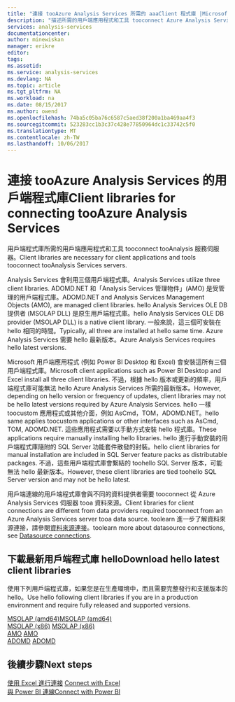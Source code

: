 ```yaml
---
title: "連接 tooAzure Analysis Services 所需的 aaaClient 程式庫 |Microsoft 文件"
description: "描述所需的用戶端應用程式和工具 tooconnect Azure Analysis Services 的用戶端程式庫"
services: analysis-services
documentationcenter: 
author: minewiskan
manager: erikre
editor: 
tags: 
ms.assetid: 
ms.service: analysis-services
ms.devlang: NA
ms.topic: article
ms.tgt_pltfrm: NA
ms.workload: na
ms.date: 08/15/2017
ms.author: owend
ms.openlocfilehash: 74ba5c05ba76c6587c5aed38f200a1ba469aa4f3
ms.sourcegitcommit: 523283cc1b3c37c428e77850964dc1c33742c5f0
ms.translationtype: MT
ms.contentlocale: zh-TW
ms.lasthandoff: 10/06/2017
---
```

# <a name="client-libraries-for-connecting-tooazure-analysis-services"></a><span data-ttu-id="5c42f-103">連接 tooAzure Analysis Services 的用戶端程式庫</span><span class="sxs-lookup"><span data-stu-id="5c42f-103">Client libraries for connecting tooAzure Analysis Services</span></span>

<span data-ttu-id="5c42f-104">用戶端程式庫所需的用戶端應用程式和工具 tooconnect tooAnalysis 服務伺服器。</span><span class="sxs-lookup"><span data-stu-id="5c42f-104">Client libraries are necessary for client applications and tools tooconnect tooAnalysis Services servers.</span></span> 

<span data-ttu-id="5c42f-105">Analysis Services 會利用三個用戶端程式庫。</span><span class="sxs-lookup"><span data-stu-id="5c42f-105">Analysis Services utilize three client libraries.</span></span> <span data-ttu-id="5c42f-106">ADOMD.NET 和「Analysis Services 管理物件」(AMO) 是受管理的用戶端程式庫。</span><span class="sxs-lookup"><span data-stu-id="5c42f-106">ADOMD.NET and Analysis Services Management Objects (AMO), are managed client libraries.</span></span> <span data-ttu-id="5c42f-107">hello Analysis Services OLE DB 提供者 (MSOLAP DLL) 是原生用戶端程式庫。</span><span class="sxs-lookup"><span data-stu-id="5c42f-107">hello Analysis Services OLE DB provider (MSOLAP DLL) is a native client library.</span></span> <span data-ttu-id="5c42f-108">一般來說，這三個可安裝在 hello 相同的時間。</span><span class="sxs-lookup"><span data-stu-id="5c42f-108">Typically, all three are installed at hello same time.</span></span> <span data-ttu-id="5c42f-109">Azure Analysis Services 需要 hello 最新版本。</span><span class="sxs-lookup"><span data-stu-id="5c42f-109">Azure Analysis Services requires hello latest versions.</span></span> 

<span data-ttu-id="5c42f-110">Microsoft 用戶端應用程式 (例如 Power BI Desktop 和 Excel) 會安裝這所有三個用戶端程式庫。</span><span class="sxs-lookup"><span data-stu-id="5c42f-110">Microsoft client applications such as Power BI Desktop and Excel install all three client libraries.</span></span> <span data-ttu-id="5c42f-111">不過，根據 hello 版本或更新的頻率，用戶端程式庫可能無法 hello Azure Analysis Services 所需的最新版本。</span><span class="sxs-lookup"><span data-stu-id="5c42f-111">However, depending on hello version or frequency of updates, client libraries may not be hello latest versions required by Azure Analysis Services.</span></span> <span data-ttu-id="5c42f-112">hello 一樣 toocustom 應用程式或其他介面，例如 AsCmd，TOM，ADOMD.NET。</span><span class="sxs-lookup"><span data-stu-id="5c42f-112">hello same applies toocustom applications or other interfaces such as AsCmd, TOM, ADOMD.NET.</span></span> <span data-ttu-id="5c42f-113">這些應用程式需要以手動方式安裝 hello 程式庫。</span><span class="sxs-lookup"><span data-stu-id="5c42f-113">These applications require manually installing hello libraries.</span></span> <span data-ttu-id="5c42f-114">hello 進行手動安裝的用戶端程式庫隨附的 SQL Server 功能套件散發的封裝。</span><span class="sxs-lookup"><span data-stu-id="5c42f-114">hello client libraries for manual installation are included in SQL Server feature packs as distributable packages.</span></span> <span data-ttu-id="5c42f-115">不過，這些用戶端程式庫會繫結的 toohello SQL Server 版本，可能無法 hello 最新版本。</span><span class="sxs-lookup"><span data-stu-id="5c42f-115">However, these client libraries are tied toohello SQL Server version and may not be hello latest.</span></span>  

<span data-ttu-id="5c42f-116">用戶端連線的用戶端程式庫會與不同的資料提供者需要 tooconnect 從 Azure Analysis Services 伺服器 tooa 資料來源。</span><span class="sxs-lookup"><span data-stu-id="5c42f-116">Client libraries for client connections are different from data providers required tooconnect from an Azure Analysis Services server tooa data source.</span></span> <span data-ttu-id="5c42f-117">toolearn 進一步了解資料來源連接，請參閱[資料來源連接](analysis-services-datasource.md)。</span><span class="sxs-lookup"><span data-stu-id="5c42f-117">toolearn more about datasource connections, see [Datasource connections](analysis-services-datasource.md).</span></span>

## <a name="download-hello-latest-client-libraries"></a><span data-ttu-id="5c42f-118">下載最新用戶端程式庫 hello</span><span class="sxs-lookup"><span data-stu-id="5c42f-118">Download hello latest client libraries</span></span>  
<span data-ttu-id="5c42f-119">使用下列用戶端程式庫，如果您是在生產環境中，而且需要完整發行和支援版本的 hello。</span><span class="sxs-lookup"><span data-stu-id="5c42f-119">Use hello following client libraries if you are in a production environment and require fully released and supported versions.</span></span>

[<span data-ttu-id="5c42f-120">MSOLAP (amd64)</span><span class="sxs-lookup"><span data-stu-id="5c42f-120">MSOLAP (amd64)</span></span>](https://go.microsoft.com/fwlink/?linkid=829576)</br><span data-ttu-id="5c42f-121">
[MSOLAP (x86)](https://go.microsoft.com/fwlink/?linkid=829575)</span><span class="sxs-lookup"><span data-stu-id="5c42f-121">
[MSOLAP (x86)](https://go.microsoft.com/fwlink/?linkid=829575)</span></span></br><span data-ttu-id="5c42f-122">
[AMO](https://go.microsoft.com/fwlink/?linkid=829578)</span><span class="sxs-lookup"><span data-stu-id="5c42f-122">
[AMO](https://go.microsoft.com/fwlink/?linkid=829578)</span></span></br><span data-ttu-id="5c42f-123">
[ADOMD](https://go.microsoft.com/fwlink/?linkid=829577)</span><span class="sxs-lookup"><span data-stu-id="5c42f-123">
[ADOMD](https://go.microsoft.com/fwlink/?linkid=829577)</span></span></br>

## <a name="next-steps"></a><span data-ttu-id="5c42f-124">後續步驟</span><span class="sxs-lookup"><span data-stu-id="5c42f-124">Next steps</span></span>
<span data-ttu-id="5c42f-125">[使用 Excel 進行連接](analysis-services-connect-excel.md)  </span><span class="sxs-lookup"><span data-stu-id="5c42f-125">[Connect with Excel](analysis-services-connect-excel.md)  </span></span>  
[<span data-ttu-id="5c42f-126">與 Power BI 連線</span><span class="sxs-lookup"><span data-stu-id="5c42f-126">Connect with Power BI</span></span>](analysis-services-connect-pbi.md)
